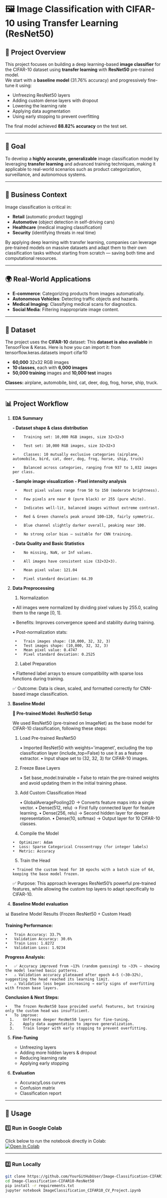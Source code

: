 # 🖼️ Image Classification with CIFAR-10 using Transfer Learning (ResNet50)

## 📌 Project Overview

This project focuses on building a deep learning-based **image classifier** for the CIFAR-10 dataset using **transfer learning** with **ResNet50** pre-trained model.  
We start with a **baseline model** (31.76% accuracy) and progressively fine-tune it using:
- Unfreezing ResNet50 layers
- Adding custom dense layers with dropout
- Lowering the learning rate
- Applying data augmentation
- Using early stopping to prevent overfitting

The final model achieved **88.82% accuracy** on the test set.

---

## 🎯 Goal

To develop a **highly accurate, generalizable** image classification model by leveraging **transfer learning** and advanced training techniques, making it applicable to real-world scenarios such as product categorization, surveillance, and autonomous systems.

---

## 💼 Business Context

Image classification is critical in:
- **Retail** (automatic product tagging)
- **Automotive** (object detection in self-driving cars)
- **Healthcare** (medical imaging classification)
- **Security** (identifying threats in real time)

By applying deep learning with transfer learning, companies can leverage pre-trained models on massive datasets and adapt them to their own classification tasks without starting from scratch — saving both time and computational resources.

---

## 🌍 Real-World Applications

- **E-commerce**: Categorizing products from images automatically.
- **Autonomous Vehicles**: Detecting traffic objects and hazards.
- **Medical Imaging**: Classifying medical scans for diagnostics.
- **Social Media**: Filtering inappropriate image content.

---

## 📂 Dataset

The project uses the **CIFAR-10** dataset:
This **dataset is also available** in TensorFlow & Keras. 
Here is how you can import it: from tensorflow.keras.datasets import cifar10
- **60,000** 32x32 RGB images
- **10 classes**, each with **6,000 images**
- **50,000 training** images and **10,000 test** images

**Classes:** airplane, automobile, bird, cat, deer, dog, frog, horse, ship, truck.

---

## 📊 Project Workflow

1. **EDA Summary**
   
   **- Dataset shape & class distribution**
     
       •    Training set: 10,000 RGB images, size 32×32×3
     
	   •	Test set: 10,000 RGB images, size 32×32×3

	   •	Classes: 10 mutually exclusive categories (airplane, automobile, bird, cat, deer, dog, frog, horse, ship, truck)

       •	Balanced across categories, ranging from 937 to 1,032 images per class.
       
   **- Sample image visualization**
   **- Pixel intensity analysis**
     
     	•	Most pixel values range from 50 to 150 (moderate brightness).
     
	    •	Few pixels are near 0 (pure black) or 255 (pure white).
     
	    •	Indicates well-lit, balanced images without extreme contrast.
     
        •	Red & Green channels peak around 100–120, fairly symmetric.
     
	    •	Blue channel slightly darker overall, peaking near 100.
     
	    •	No strong color bias — suitable for CNN training.
     
   **- Data Quality and Basic Statistics**
     
       •	No missing, NaN, or Inf values.
     
	   •	All images have consistent size (32×32×3).

       •	Mean pixel value: 121.04
     
	   •	Pixel standard deviation: 64.39

2. **Data Preprocessing**
   
    1.	Normalization
    
	  •	All images were normalized by dividing pixel values by 255.0, scaling them to the range [0, 1].

	  •	Benefits: Improves convergence speed and stability during training.

	  •	Post-normalization stats:

	    •	Train images shape: (10,000, 32, 32, 3)
	    •	Test images shape: (10,000, 32, 32, 3)
	    •	Mean pixel value: 0.4747
	    •	Pixel standard deviation: 0.2525

    2.	Label Preparation
       
	•	Flattened label arrays to ensure compatibility with sparse loss functions during training.

    ✅ Outcome: Data is clean, scaled, and formatted correctly for CNN-based image classification.

3. **Baseline Model**
   
   **🔹 Pre-trained Model: ResNet50 Setup**

   We used ResNet50 (pre-trained on ImageNet) as the base model for CIFAR-10 classification, following these steps:

	 1.	Load Pre-trained ResNet50
 
	    •	Imported ResNet50 with weights='imagenet', excluding the top classification layer (include_top=False) to use it as a feature extractor.
	    •	Input shape set to (32, 32, 3) for CIFAR-10 images.
	
	 2.	Freeze Base Layers
 
	    •	Set base_model.trainable = False to retain the pre-trained weights and avoid updating them in the initial training phase.
	
	 3.	Add Custom Classification Head
 
	    •	GlobalAveragePooling2D → Converts feature maps into a single vector.
	    •	Dense(512, relu) → First fully connected layer for feature learning.
	    •	Dense(256, relu) → Second hidden layer for deeper representation.
	    •	Dense(10, softmax) → Output layer for 10 CIFAR-10 classes.
	
	 4. Compile the Model
 
	   •  Optimizer: Adam
	   •  Loss: Sparse Categorical Crossentropy (for integer labels)
	   •  Metric: Accuracy
	
	 5.	Train the Head
 
	   • Trained the custom head for 10 epochs with a batch size of 64, keeping the base model frozen.

    ✅ Purpose: This approach leverages ResNet50’s powerful pre-trained features, while allowing the custom top layers to adapt specifically to CIFAR-10.
	
4. **Baseline Model evaluation**

 📊 Baseline Model Results (Frozen ResNet50 + Custom Head)

 **Training Performance:**
 
	•	Train Accuracy: 33.7%
	•	Validation Accuracy: 30.6%
	•	Train Loss: 1.8272
	•	Validation Loss: 1.9234

 **Progress Analysis:**
 
	•	✅ Accuracy improved from ~13% (random guessing) to ~33% — showing the model learned basic patterns.
	•	⚠️ Validation accuracy plateaued after epoch 4–5 (~30–32%), suggesting the head reached its learning limit.
	•	⚠️ Validation loss began increasing → early signs of overfitting with frozen base layers.

 **Conclusion & Next Steps:**
 
	•	The frozen ResNet50 base provided useful features, but training only the custom head was insufficient.
	•	To improve:
	  1.	Unfreeze deeper ResNet50 layers for fine-tuning.
	  2.	Apply data augmentation to improve generalization.
	  3.	Train longer with early stopping to prevent overfitting.

	
5. **Fine-Tuning**
   
   - Unfreezing layers
   - Adding more hidden layers & dropout
   - Reducing learning rate
   - Applying early stopping
7. **Evaluation**
   - Accuracy/Loss curves
   - Confusion matrix
   - Classification report

---

## 🚀 Usage

### 1️⃣ Run in Google Colab
Click below to run the notebook directly in Colab:  
[![Open In Colab](https://colab.research.google.com/assets/colab-badge.svg)](https://colab.research.google.com/github/YourGitHubUser/Image-Classification-CIFAR10-ResNet50/blob/main/ImageClassification_CIFAR10_CV_Project.ipynb)

---

### 2️⃣ Run Locally
```bash
git clone https://github.com/YourGitHubUser/Image-Classification-CIFAR10-ResNet50.git
cd Image-Classification-CIFAR10-ResNet50
pip install -r requirements.txt
jupyter notebook ImageClassification_CIFAR10_CV_Project.ipynb
